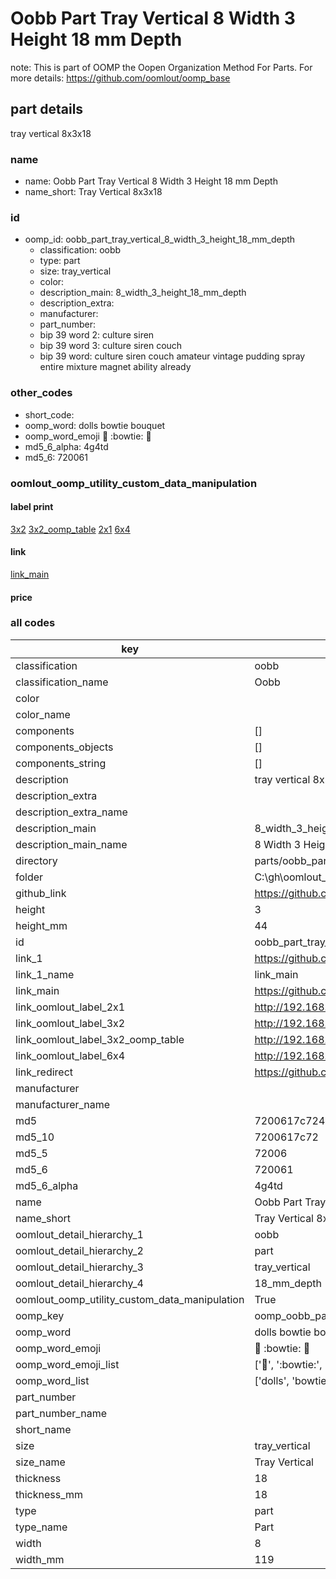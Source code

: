 # Oobb Part Tray Vertical 8 Width 3 Height 18 mm Depth  

note: This is part of OOMP the Oopen Organization Method For Parts. For more details: https://github.com/oomlout/oomp_base

##  part details
  



tray vertical 8x3x18



### name
* name: Oobb Part Tray Vertical 8 Width 3 Height 18 mm Depth
* name_short: Tray Vertical 8x3x18 
### id
* oomp_id: oobb_part_tray_vertical_8_width_3_height_18_mm_depth
  * classification: oobb
  * type: part
  * size: tray_vertical
  * color: 
  * description_main: 8_width_3_height_18_mm_depth
  * description_extra: 
  * manufacturer: 
  * part_number: 
  * bip 39 word 2: culture siren
  * bip 39 word 3: culture siren couch
  * bip 39 word: culture siren couch amateur vintage pudding spray entire mixture magnet ability already

### other_codes
* short_code: 
* oomp_word: dolls bowtie bouquet
* oomp_word_emoji :dolls: :bowtie: :bouquet:
* md5_6_alpha: 4g4td
* md5_6: 720061






### oomlout_oomp_utility_custom_data_manipulation
#### label print
[3x2](http://192.168.1.245:1112/?label=oomp%204g4td)
[3x2_oomp_table](http://192.168.1.108:1112/?label=oomp%204g4td)
[2x1](http://192.168.1.242:1112/?label=oomp%204g4td)
[6x4](http://192.168.1.55:1112/?label=oomp%204g4td)    

#### link

[link_main](https://github.com/oomlout/oomlout_oobb_version_4_generated_parts/tree/main/navigation_oomp/oobb/part/tray_vertical/8_width_3_height_18_mm_depth/part)                              

#### price







### all codes 
| key | value |  
| --- | --- |  
| classification | oobb |  
| classification_name | Oobb |  
| color |  |  
| color_name |  |  
| components | [] |  
| components_objects | [] |  
| components_string | [] |  
| description | tray vertical 8x3x18 |  
| description_extra |  |  
| description_extra_name |  |  
| description_main | 8_width_3_height_18_mm_depth |  
| description_main_name | 8 Width 3 Height 18 mm Depth |  
| directory | parts/oobb_part_tray_vertical_8_width_3_height_18_mm_depth |  
| folder | C:\gh\oomlout_oobb_version_4_generated_parts\parts\oobb_part_tray_vertical_8_width_3_height_18_mm_depth |  
| github_link | https://github.com/oomlout/oomlout_oomp_part_src/tree/main/parts/oobb_part_tray_vertical_8_width_3_height_18_mm_depth |  
| height | 3 |  
| height_mm | 44 |  
| id | oobb_part_tray_vertical_8_width_3_height_18_mm_depth |  
| link_1 | https://github.com/oomlout/oomlout_oobb_version_4_generated_parts/tree/main/navigation_oomp/oobb/part/tray_vertical/8_width_3_height_18_mm_depth/part |  
| link_1_name | link_main |  
| link_main | https://github.com/oomlout/oomlout_oobb_version_4_generated_parts/tree/main/navigation_oomp/oobb/part/tray_vertical/8_width_3_height_18_mm_depth/part |  
| link_oomlout_label_2x1 | http://192.168.1.242:1112/?label=oomp%204g4td |  
| link_oomlout_label_3x2 | http://192.168.1.245:1112/?label=oomp%204g4td |  
| link_oomlout_label_3x2_oomp_table | http://192.168.1.108:1112/?label=oomp%204g4td |  
| link_oomlout_label_6x4 | http://192.168.1.55:1112/?label=oomp%204g4td |  
| link_redirect | https://github.com/oomlout/oomlout_oobb_version_4_generated_parts/tree/main/parts/oobb_tray_vertical_08_03_18 |  
| manufacturer |  |  
| manufacturer_name |  |  
| md5 | 7200617c724b9a5eb4fa107a61f259ac |  
| md5_10 | 7200617c72 |  
| md5_5 | 72006 |  
| md5_6 | 720061 |  
| md5_6_alpha | 4g4td |  
| name | Oobb Part Tray Vertical 8 Width 3 Height 18 mm Depth |  
| name_short | Tray Vertical 8x3x18  |  
| oomlout_detail_hierarchy_1 | oobb |  
| oomlout_detail_hierarchy_2 | part |  
| oomlout_detail_hierarchy_3 | tray_vertical |  
| oomlout_detail_hierarchy_4 | 18_mm_depth |  
| oomlout_oomp_utility_custom_data_manipulation | True |  
| oomp_key | oomp_oobb_part_tray_vertical_8_width_3_height_18_mm_depth |  
| oomp_word | dolls bowtie bouquet |  
| oomp_word_emoji | :dolls: :bowtie: :bouquet: |  
| oomp_word_emoji_list | [':dolls:', ':bowtie:', ':bouquet:'] |  
| oomp_word_list | ['dolls', 'bowtie', 'bouquet'] |  
| part_number |  |  
| part_number_name |  |  
| short_name |  |  
| size | tray_vertical |  
| size_name | Tray Vertical |  
| thickness | 18 |  
| thickness_mm | 18 |  
| type | part |  
| type_name | Part |  
| width | 8 |  
| width_mm | 119 |  
